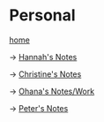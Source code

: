 # Personal

[home](../README.html)
 

-> [Hannah's Notes](hannah_may/)


-> [Christine's Notes](clam4/)


-> [Ohana's Notes/Work](ohana_turbak)


-> [Peter's Notes](pmwh/)
